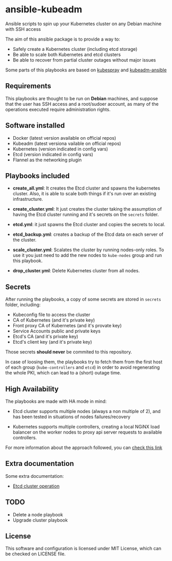 # ansible-kubeadm

Ansible scripts to spin up your Kubernetes cluster on any Debian machine with SSH access

The aim of this ansible package is to provide a way to:

- Safely create a Kubernetes cluster (including etcd storage)
- Be able to scale both Kubernetes and etcd clusters
- Be able to recover from partial cluster outages without major issues

Some parts of this playbooks are based on [kubespray](https://github.com/kubernetes-incubator/kubespray)
and [kubeadm-ansible](https://github.com/kairen/kubeadm-ansible)

## Requirements

This playbooks are thought to be run on **Debian** machines, and suppose that
the user has SSH access and a root/sudoer account, as many of the operations
executed require administration rights.

## Software installed

- Docker (latest version available on official repos)
- Kubeadm (latest versiona vailable on official repos)
- Kubernetes (version indicated in config vars)
- Etcd (version indicated in config vars)
- Flannel as the networking plugin

## Playbooks included

* **create_all.yml**: It creates the Etcd cluster and spawns the kubernetes
cluster. Also, it is able to scale both things if it's run over an existing
infrastructure.

* **create_cluster.yml**: It just creates the cluster taking the assumption of
having the Etcd cluster running and it's secrets on the `secrets` folder.

* **etcd.yml**: it just spawns the Etcd cluster and copies the secrets to local.

* **etcd_backup.yml**: creates a backup of the Etcd data on each server of the cluster.

* **scale_cluster.yml**: Scalates the cluster by running nodes-only roles. To
use it you just need to add the new nodes to `kube-nodes` group and run this
playbook.

* **drop_cluster.yml**: Delete Kubernetes cluster from all nodes.

## Secrets

After running the playbooks, a copy of some secrets are stored in `secrets`
folder, including:

- Kubeconfig file to access the cluster
- CA of Kubernetes (and it's private key)
- Front proxy CA of Kubernetes (and it's provate key)
- Service Accounts public and private keys
- Etcd's CA (and it's private key)
- Etcd's client key (and it's private key)

Those secrets **should never** be commited to this repository.

In case of loosing them, the playbooks try to fetch them from the first host
of each group (`kube-controllers` and `etcd`) in order to avoid regenerating
the whole PKI, which can lead to a (short) outage time.

## High Availability

The playbooks are made with HA mode in mind:

- Etcd cluster supports multiple nodes (always a non multiple of 2), and has been
tested in situations of nodes failures/recovery

- Kubernetes supports multiple controllers, creating a local NGiNX load balancer
on the worker nodes to proxy api server requests to available controllers.

For more information about the approach followed, you can
[check this link](https://kubernetes.io/docs/setup/independent/high-availability/)

## Extra documentation

Some extra documentation:

- [Etcd cluster operation](https://github.com/odarriba/ansible-kubeadm/blob/master/docs/etcd.md)

## TODO

- Delete a node playbook
- Upgrade cluster playbook

## License

This software and configuration is licensed under MIT License, which can be
checked on LICENSE file.
